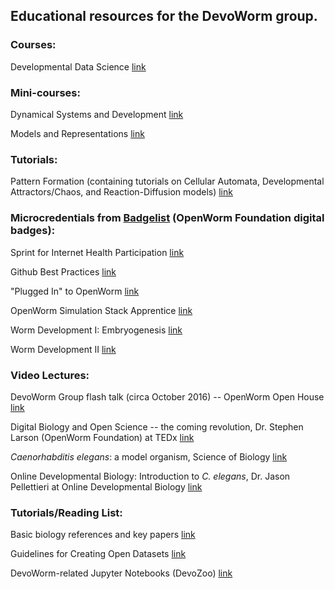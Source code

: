## Educational resources for the DevoWorm group.  

### Courses:

Developmental Data Science   [link](https://github.com/devoworm/OW-DW-Education/blob/master/Developmental%20Data%20Science/About.md) 

### Mini-courses:  

Dynamical Systems and Development   [link](https://github.com/devoworm/OW-DW-Education/tree/master/Dynamical%20Systems%20and%20Development)

Models and Representations   [link](https://github.com/devoworm/OW-DW-Education/tree/master/Models%20and%20Representations)  

### Tutorials:  

Pattern Formation (containing tutorials on Cellular Automata, Developmental Attractors/Chaos, and Reaction-Diffusion models)   [link](https://github.com/devoworm/OW-DW-Education/tree/master/Pattern%20Formation)

### Microcredentials from [Badgelist](https://www.badgelist.com/OpenWorm) (OpenWorm Foundation digital badges):  

Sprint for Internet Health Participation   [link](https://www.badgelist.com/OpenWorm/Sprint-for-Internet-Health-Participation)  

Github Best Practices   [link](https://www.badgelist.com/OpenWorm/OpenWorm-Github-Best-Practices-Expert)

"Plugged In" to OpenWorm   [link](https://www.badgelist.com/OpenWorm/Plugged-In)

OpenWorm Simulation Stack Apprentice   [link](https://www.badgelist.com/OpenWorm/OpenWorm-Docker-Apprentice)

Worm Development I: Embryogenesis   [link](https://www.badgelist.com/OpenWorm/Worm-Development-I-Embryogenesis)   

Worm Development II   [link](https://www.badgelist.com/OpenWorm/Worm-Development-II-Larval-Development)  

### Video Lectures:

DevoWorm Group flash talk (circa October 2016) -- OpenWorm Open House  [link](https://www.youtube.com/watch?v=7Uyjyhi3wMQ)   

Digital Biology and Open Science -- the coming revolution, Dr. Stephen Larson (OpenWorm Foundation) at TEDx  [link](https://www.youtube.com/watch?v=EKopW86CCJo)  

_Caenorhabditis elegans_: a model organism, Science of Biology  [link](https://www.youtube.com/watch?v=JmIWEkbCEd0)  

Online Developmental Biology: Introduction to _C. elegans_, Dr. Jason Pellettieri at Online Developmental Biology  [link](https://www.youtube.com/channel/UCsBEiPyjWjev4OE4t-Y_7WQ/about)  

### Tutorials/Reading List:  

Basic biology references and key papers   [link](https://github.com/devoworm/devoworm.github.io/blob/master/Basic-C.%20elegans-Biology-References.md)  

Guidelines for Creating Open Datasets  [link](https://github.com/devoworm/devoworm.github.io/blob/master/Creating-Open-Datasets.md)

DevoWorm-related Jupyter Notebooks (DevoZoo)   [link](https://devoworm.github.io/)  
